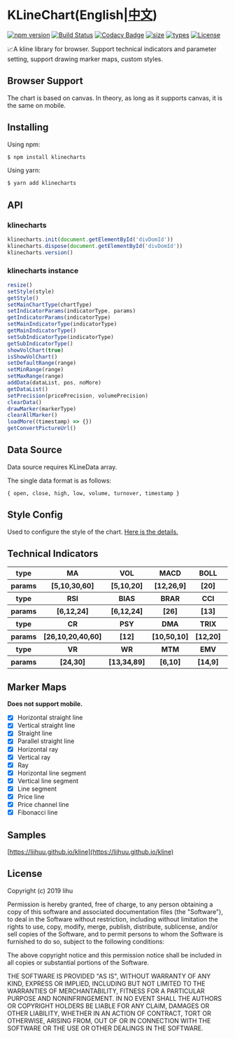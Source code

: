 # KLineChart(English|[中文](./translate/zh-CN.md))
[![npm version](https://badgen.net/npm/v/klinecharts)](https://www.npmjs.com/package/klinecharts)
[![Build Status](https://travis-ci.org/liihuu/klineweb.svg?branch=master)](https://travis-ci.org/liihuu/klineweb)
[![Codacy Badge](https://api.codacy.com/project/badge/Grade/8cc3d651f78143bf8232cb4f7bfac7c2)](https://www.codacy.com/app/liihuu/klineweb?utm_source=github.com&amp;utm_medium=referral&amp;utm_content=liihuu/klineweb&amp;utm_campaign=Badge_Grade)
[![size](https://badgen.net/bundlephobia/minzip/klinecharts@latest)](https://bundlephobia.com/result?p=klinecharts@latest)
[![types](https://badgen.net/npm/types/klinecharts)](types/index.d.ts)
[![License](https://img.shields.io/badge/License-MIT-green.svg)](LICENSE)

📈A kline library for browser. Support technical indicators and parameter setting, support drawing marker maps, custom styles.
## Browser Support
The chart is based on canvas. In theory, as long as it supports canvas, it is the same on mobile.
## Installing
Using npm:

```bash
$ npm install klinecharts
```

Using yarn:

```bash
$ yarn add klinecharts
```

## API
### klinecharts
```js
klinecharts.init(document.getElementById('divDomId'))
klinecharts.dispose(document.getElementById('divDomId'))
klinecharts.version()
```

### klinecharts instance
```js
resize()
setStyle(style)
getStyle()
setMainChartType(chartType)
setIndicatorParams(indicatorType, params)
getIndicatorParams(indicatorType)
setMainIndicatorType(indicatorType)
getMainIndicatorType()
setSubIndicatorType(indicatorType)
getSubIndicatorType()
showVolChart(true)
isShowVolChart()
setDefaultRange(range)
setMinRange(range)
setMaxRange(range)
addData(dataList, pos, noMore)
getDataList()
setPrecision(pricePrecision, volumePrecision)
clearData()
drawMarker(markerType)
clearAllMarker()
loadMore((timestamp) => {})
getConvertPictureUrl()
```

## Data Source
Data source requires KLineData array.

The single data format is as follows:
```
{ open, close, high, low, volume, turnover, timestamp }
```

## Style Config
Used to configure the style of the chart. [Here is the details.](STYLE-CONFIG-DETAIL.md)

## Technical Indicators
<table>
    <tbody>
        <tr>
            <th>type</th>
            <th>MA</th>
            <th>VOL</th>
            <th>MACD</th>
            <th>BOLL</th>
            <th>KDJ</th>
        </tr>
        <tr>
            <th>params</th>
            <th>[5,10,30,60]</th>
            <th>[5,10,20]</th>
            <th>[12,26,9]</th>
            <th>[20]</th>
            <th>[9,3,3]</th>
        </tr>
        <tr>
           <th>type</th>
           <th>RSI</th>
           <th>BIAS</th>
           <th>BRAR</th>
           <th>CCI</th>
           <th>DMI</th>
        </tr>
        <tr>
            <th>params</th>
            <th>[6,12,24]</th>
            <th>[6,12,24]</th>
            <th>[26]</th>
            <th>[13]</th>
            <th>[14,6]</th>
        </tr>
        <tr>
            <th>type</th>
            <th>CR</th>
            <th>PSY</th>
            <th>DMA</th>
            <th>TRIX</th>
            <th>OBV</th>
        </tr>
        <tr>
            <th>params</th>
            <th>[26,10,20,40,60]</th>
            <th>[12]</th>
            <th>[10,50,10]</th>
            <th>[12,20]</th>
            <th>[30]</th>
        </tr>
        <tr>
            <th>type</th>
            <th>VR</th>
            <th>WR</th>
            <th>MTM</th>
            <th>EMV</th>
            <th>SAR</th>
        </tr>
        <tr>
            <th>params</th>
            <th>[24,30]</th>
            <th>[13,34,89]</th>
            <th>[6,10]</th>
            <th>[14,9]</th>
            <th>[2,2,20]</th>
        </tr>
    </tbody>
</table>

## Marker Maps
**Does not support mobile.**
+ [x] Horizontal straight line
+ [x] Vertical straight line
+ [x] Straight line
+ [x] Parallel straight line
+ [x] Horizontal ray
+ [x] Vertical ray
+ [x] Ray
+ [x] Horizontal line segment
+ [x] Vertical line segment
+ [x] Line segment
+ [x] Price line
+ [x] Price channel line
+ [X] Fibonacci line

## Samples
[https://liihuu.github.io/kline](https://liihuu.github.io/kline)

## License
Copyright (c) 2019 lihu

Permission is hereby granted, free of charge, to any person obtaining a copy
of this software and associated documentation files (the "Software"), to deal
in the Software without restriction, including without limitation the rights
to use, copy, modify, merge, publish, distribute, sublicense, and/or sell
copies of the Software, and to permit persons to whom the Software is
furnished to do so, subject to the following conditions:

The above copyright notice and this permission notice shall be included in all
copies or substantial portions of the Software.

THE SOFTWARE IS PROVIDED "AS IS", WITHOUT WARRANTY OF ANY KIND, EXPRESS OR
IMPLIED, INCLUDING BUT NOT LIMITED TO THE WARRANTIES OF MERCHANTABILITY,
FITNESS FOR A PARTICULAR PURPOSE AND NONINFRINGEMENT. IN NO EVENT SHALL THE
AUTHORS OR COPYRIGHT HOLDERS BE LIABLE FOR ANY CLAIM, DAMAGES OR OTHER
LIABILITY, WHETHER IN AN ACTION OF CONTRACT, TORT OR OTHERWISE, ARISING FROM,
OUT OF OR IN CONNECTION WITH THE SOFTWARE OR THE USE OR OTHER DEALINGS IN THE
SOFTWARE.
